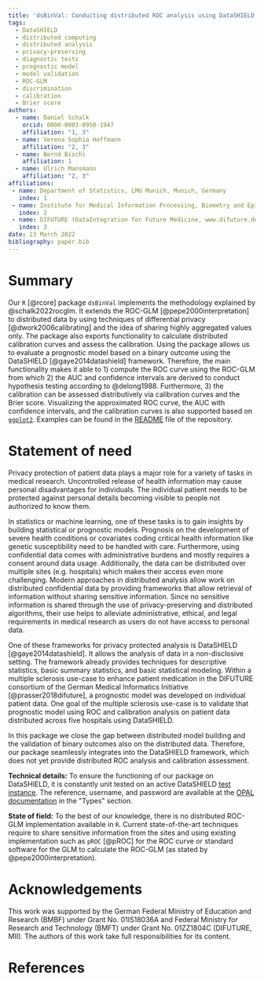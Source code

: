 ```yaml
---
title: 'dsBinVal: Conducting distributed ROC analysis using DataSHIELD'
tags:
  - DataSHIELD
  - distributed computing
  - distributed analysis
  - privacy-preserving
  - diagnostic tests
  - prognostic model
  - model validation
  - ROC-GLM
  - discrimination
  - calibration
  - Brier score
authors:
  - name: Daniel Schalk
    orcid: 0000-0003-0950-1947
    affiliation: "1, 3"
  - name: Verena Sophia Hoffmann
    affiliation: "2, 3"
  - name: Bernd Bischl
    affiliation: 1
  - name: Ulrich Mansmann
    affiliation: "2, 3"
affiliations:
 - name: Department of Statistics, LMU Munich, Munich, Germany
   index: 1
 - name: Institute for Medical Information Processing, Biometry and Epidemiology, LMU Munich, Munich, Germany
   index: 2
 - name: DIFUTURE (DataIntegration for Future Medicine, www.difuture.de), LMU Munich, Munich, Germany
   index: 3
date: 23 March 2022
bibliography: paper.bib
---
```


# Summary

Our `R` [@rcore] package `dsBinVal` implements the methodology explained by @schalk2022rocglm. It extends the ROC-GLM [@pepe2000interpretation] to distributed data by using techniques of differential privacy [@dwork2006calibrating] and the idea of sharing highly aggregated values only. The package also exports functionality to calculate distributed calibration curves and assess the calibration. Using the package allows us to evaluate a prognostic model based on a binary outcome using the DataSHIELD [@gaye2014datashield] framework. Therefore, the main functionality makes it able to 1) compute the ROC curve using the ROC-GLM from which 2) the AUC and confidence intervals are derived to conduct hypothesis testing according to @delong1988. Furthermore, 3) the calibration can be assessed distributively via calibration curves and the Brier score. Visualizing the approximated ROC curve, the AUC with confidence intervals, and the calibration curves is also supported based on [`ggplot2`](https://ggplot2.tidyverse.org/reference/ggplot.html). Examples can be found in the [README](https://github.com/difuture-lmu/dsBinVal) file of the repository.

# Statement of need

Privacy protection of patient data plays a major role for a variety of tasks in medical research. Uncontrolled release of health information may cause personal disadvantages for individuals. The individual patient needs to be protected against personal details becoming visible to people not authorized to know them.

In statistics or machine learning, one of these tasks is to gain insights by building statistical or prognostic models. Prognosis on the development of severe health conditions or covariates coding critical health information like genetic susceptibility need to be handled with care. Furthermore, using confidential data comes with administrative burdens and mostly requires a consent around data usage. Additionally, the data can be distributed over multiple sites (e.g. hospitals) which makes their access even more challenging. Modern approaches in distributed analysis allow work on distributed confidential data by providing frameworks that allow retrieval of information without sharing sensitive information. Since no sensitive information is shared through the use of privacy-preserving and distributed algorithms, their use helps to alleviate administrative, ethical, and legal requirements in medical research as users do not have access to personal data.

One of these frameworks for privacy protected analysis is DataSHIELD [@gaye2014datashield]. It allows the analysis of data in a non-disclosive setting. The framework already provides techniques for descriptive statistics, basic summary statistics, and basic statistical modeling. Within a multiple sclerosis use-case to enhance patient medication in the DIFUTURE consortium of the German Medical Informatics Initiative [@prasser2018difuture], a prognostic model was developed on individual patient data. One goal of the multiple sclerosis use-case is to validate that prognostic model using ROC and calibration analysis on patient data distributed across five hospitals using DataSHIELD.

In this package we close the gap between distributed model building and the validation of binary outcomes also on the distributed data. Therefore, our package seamlessly integrates into the DataSHIELD framework, which does not yet provide distributed ROC analysis and calibration assessment.

__Technical details:__ To ensure the functioning of our package on DataSHIELD, it is constantly unit tested on an active DataSHIELD [test instance](opal-demo.obiba.org). The reference, username, and password are available at the [OPAL documentation](opaldoc.obiba.org/en/latest/resources.html) in the "Types" section.

__State of field:__ To the best of our knowledge, there is no distributed ROC-GLM implementation available in `R`. Current state-of-the-art techniques require to share sensitive information from the sites and using existing implementation such as `pROC` [@pROC] for the ROC curve or standard software for the GLM to calculate the ROC-GLM (as stated by @pepe2000interpretation).

# Acknowledgements

This work was supported by the German Federal Ministry of Education and Research (BMBF)
under Grant No. 01IS18036A and Federal Ministry for Research and Technology (BMFT) under
Grant No. 01ZZ1804C (DIFUTURE, MII). The authors of this work take full responsibilities
for its content.

# References

